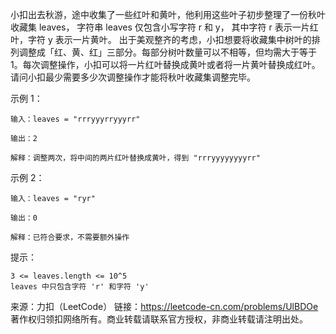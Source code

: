小扣出去秋游，途中收集了一些红叶和黄叶，他利用这些叶子初步整理了一份秋叶收藏集 leaves， 字符串 leaves 仅包含小写字符 r 和 y， 其中字符 r 表示一片红叶，字符 y 表示一片黄叶。
出于美观整齐的考虑，小扣想要将收藏集中树叶的排列调整成「红、黄、红」三部分。每部分树叶数量可以不相等，但均需大于等于 1。每次调整操作，小扣可以将一片红叶替换成黄叶或者将一片黄叶替换成红叶。请问小扣最少需要多少次调整操作才能将秋叶收藏集调整完毕。

示例 1：
```
输入：leaves = "rrryyyrryyyrr"

输出：2

解释：调整两次，将中间的两片红叶替换成黄叶，得到 "rrryyyyyyyyrr"
```
示例 2：
```
输入：leaves = "ryr"

输出：0

解释：已符合要求，不需要额外操作
```
提示：
```
3 <= leaves.length <= 10^5
leaves 中只包含字符 'r' 和字符 'y'
```

来源：力扣（LeetCode）
链接：https://leetcode-cn.com/problems/UlBDOe
著作权归领扣网络所有。商业转载请联系官方授权，非商业转载请注明出处。